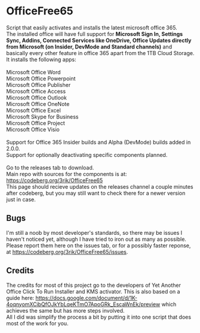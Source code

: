 # OfficeFree65

Script that easily activates and installs the latest microsoft office 365. <br>
The installed office will have full support for <b>Microsoft Sign In, Settings Sync, Addins, Connected Services like OneDrive, Office Updates directly from Microsoft (on Insider, DevMode and Standard channels)</b> and basically every other feature in office 365 apart from the 1TB Cloud Storage. <br>
It installs the following apps: <br> <br>
Microsoft Office Word <br>
Microsoft Office Powerpoint <br>
Microsoft Office Publisher <br>
Microsoft Office Access <br>
Microsoft Office Outlook <br>
Microsoft Office OneNote <br>
Microsoft Office Excel <br>
Microsoft Skype for Business <br>
Microsoft Office Project <br>
Microsoft Office Visio <br>
<br>
Support for Office 365 Insider builds and Alpha (DevMode) builds added in 2.0.0. <br>
Support for optionally deactivating specific components planned. <br>
<br>
Go to the releases tab to download.
<br>
Main repo with sources for the components is at: https://codeberg.org/3rik/OfficeFree65
<br>
This page should recieve updates on the releases channel a couple minutes after codeberg, but you may still want to check there for a newer version just in case.
<br>
## Bugs
I'm still a noob by most developer's standards, so there may be issues I haven't noticed yet, although I have tried to iron out as many as possible. Please report them here on the issues tab, or for a possibly faster reponse, at https://codeberg.org/3rik/OfficeFree65/issues.
<br>
## Credits
The credits for most of this project go to the developers of Yet Another Office Click To Run Installer and KMS activator. This is also based on a guide here: https://docs.google.com/document/d/1K-4oqnyomXCibQfOJkYbLqeKTmO7ApoGRk_EscaWnEk/preview which achieves the same but has more steps involved.
<br>
All I did was simplify the process a bit by putting it into one script that does most of the work for you.
